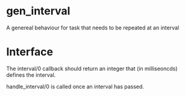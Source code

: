 gen_interval
============

A genereal behaviour for task that needs to be repeated at an interval


Interface
============

The interval/0 callback should return an integer that (in milliseoncds) defines the interval.

handle_interval/0 is called once an interval has passed.
